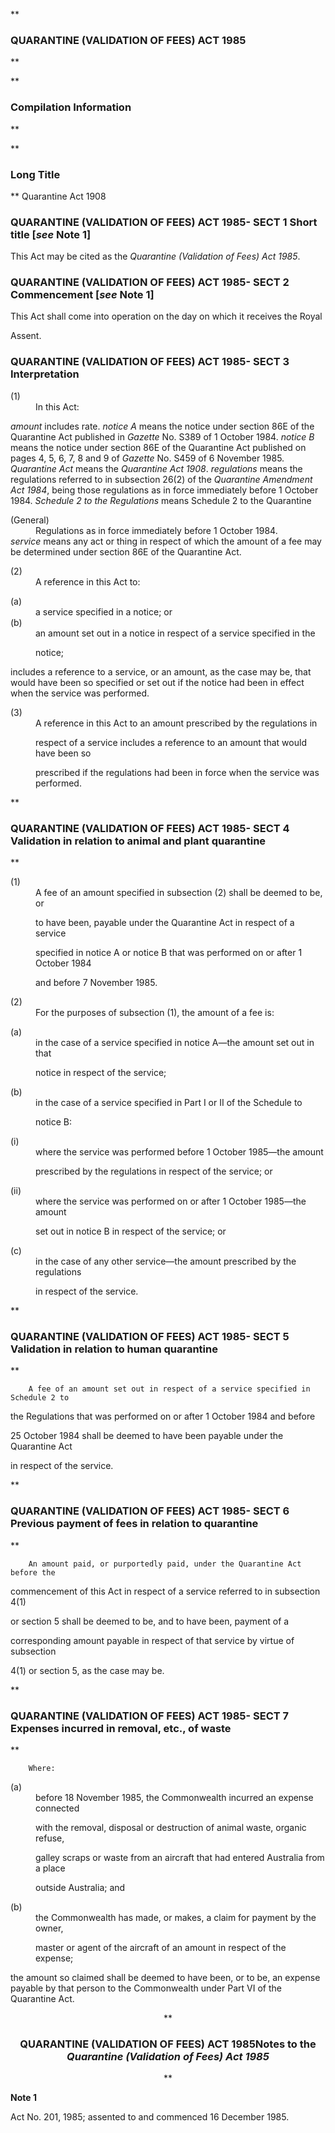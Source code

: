 **

###  QUARANTINE (VALIDATION OF FEES) ACT 1985 
**


**

###  Compilation Information 
**





**

###  Long Title 
**
Quarantine Act 1908
###  QUARANTINE (VALIDATION OF FEES) ACT 1985- SECT 1  Short title [_see_ Note 1] 
This Act may be cited as the _Quarantine (Validation of Fees) Act 1985_.

 
###  QUARANTINE (VALIDATION OF FEES) ACT 1985- SECT 2  Commencement [_see_ Note 1] 
This Act shall come into operation on the day on which it receives the Royal

Assent.

 
###  QUARANTINE (VALIDATION OF FEES) ACT 1985- SECT 3  Interpretation 
<dt>(1)</dt><dd>In this Act:

</dd> 
<dl compact=""><dl compact="">

_amount_ includes rate. _notice A_ means the notice under section 86E of the Quarantine Act published in _Gazette_ No. S389 of 1 October 1984\. _notice B_ means the notice under section 86E of the Quarantine Act published on pages 4, 5, 6, 7, 8 and 9 of _Gazette_ No. S459 of 6&#160;November 1985\. _Quarantine Act_ means the _Quarantine Act 1908_. _regulations_ means the regulations referred to in subsection 26(2) of the _Quarantine Amendment Act 1984_, being those regulations as in force immediately before 1 October 1984\. _Schedule 2 to the Regulations_ means Schedule 2 to the Quarantine <dt>(General)</dt><dd>Regulations as in force immediately before 1 October 1984.</dd> _service_ means any act or thing in respect of which the amount of a fee may be determined under section 86E of the Quarantine Act.  </dl></dl>

<dl compact="">

<dt>(2)</dt><dd>A reference in this Act to:

</dd> </dl>

<dl compact=""><dl compact=""><dl compact="">

<dt>(a)</dt><dd>a service specified in a notice; or</dd>

<dt>(b)</dt><dd>an amount set out in a notice in respect of a service specified in the

notice;

</dd>

</dl></dl></dl>

includes a reference to a service, or an amount, as the case may be, that would have been so specified or set out if the notice had been in effect when the service was performed.

<dl compact="">

<dt>(3)</dt><dd>A reference in this Act to an amount prescribed by the regulations in

respect of a service includes a reference to an amount that would have been so

prescribed if the regulations had been in force when the service was performed.

</dd> </dl>

**

###  QUARANTINE (VALIDATION OF FEES) ACT 1985- SECT 4  Validation in relation to animal and plant quarantine 
**

 <dl compact="">

<dt>(1)</dt><dd>A fee of an amount specified in subsection (2) shall be deemed to be, or

to have been, payable under the Quarantine Act in respect of a service

specified in notice A or notice B that was performed on or after 1 October 1984

and before 7 November 1985.</dd> <dt>(2)</dt><dd>For the purposes of subsection (1), the amount of a fee is: </dd> </dl>

<dl compact=""><dl compact=""><dl compact="">

<dt>(a)</dt><dd>in the case of a service specified in notice A&#151;the amount set out in that

notice in respect of the service;</dd>

<dt>(b)</dt><dd>in the case of a service specified in Part I or II of the Schedule to

notice B:

</dd>

</dl></dl></dl>

<dl compact=""><dl compact=""><dl compact=""><dl compact="">

<dt>(i)</dt><dd>where the service was performed before 1 October 1985&#151;the amount

prescribed by the regulations in respect of the service; or</dd>

<dt>(ii)</dt><dd>where the service was performed on or after 1 October 1985&#151;the amount

set out in notice B in respect of the service; or

</dd>

</dl></dl></dl></dl>

<dl compact=""><dl compact=""><dl compact="">

<dt>(c)</dt><dd>in the case of any other service&#151;the amount prescribed by the regulations

in respect of the service.

</dd>

</dl></dl></dl>

**

###  QUARANTINE (VALIDATION OF FEES) ACT 1985- SECT 5  Validation in relation to human quarantine 
**

 <dl compact="">

		A fee of an amount set out in respect of a service specified in Schedule 2 to

the Regulations that was performed on or after 1&#160;October 1984 and before

25 October 1984 shall be deemed to have been payable under the Quarantine Act

in respect of the service.

 </dl>

**

###  QUARANTINE (VALIDATION OF FEES) ACT 1985- SECT 6  Previous payment of fees in relation to quarantine 
**

 <dl compact="">

		An amount paid, or purportedly paid, under the Quarantine Act before the

commencement of this Act in respect of a service referred to in subsection 4(1)

or section 5 shall be deemed to be, and to have been, payment of a

corresponding amount payable in respect of that service by virtue of subsection

4(1) or section 5, as the case may be.

 </dl>

**

###  QUARANTINE (VALIDATION OF FEES) ACT 1985- SECT 7  Expenses incurred in removal, etc., of waste 
**

 <dl compact="">

		Where:

 </dl>

<dl compact=""><dl compact=""><dl compact="">

<dt>(a)</dt><dd>before 18 November 1985, the Commonwealth incurred an expense connected

with the removal, disposal or destruction of animal waste, organic refuse,

galley scraps or waste from an aircraft that had entered Australia from a place

outside Australia; and</dd>

<dt>(b)</dt><dd>the Commonwealth has made, or makes, a claim for payment by the owner,

master or agent of the aircraft of an amount in respect of the expense;

</dd>

</dl></dl></dl>

the amount so claimed shall be deemed to have been, or to be, an expense payable by that person to the Commonwealth under Part VI of the Quarantine Act. 

<center>**

###  QUARANTINE (VALIDATION OF FEES) ACT 1985<centreit>Notes to the _Quarantine (Validation of Fees) Act 1985_ </centreit>
**</center>

**Note 1**

Act No.&#160;201, 1985; assented to and commenced 16 December 1985.

 


